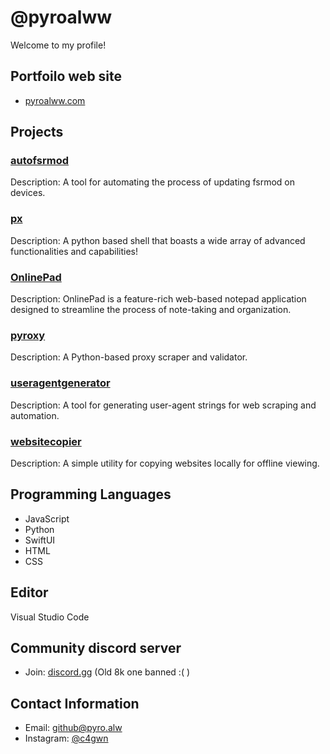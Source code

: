 # @pyroalww

Welcome to my profile!
## Portfoilo web site
-  [pyroalww.com](pyroalww.github.io/pyroalw)
## Projects

### [autofsrmod](https://github.com/pyroalww/autofsrmod)
Description: A tool for automating the process of updating fsrmod on devices.

### [px](https://github.com/pyroalww/px)
Description: A python based shell that boasts a wide array of advanced functionalities and capabilities!

### [OnlinePad](https://github.com/pyroalww/OnlinePad)
Description: OnlinePad is a feature-rich web-based notepad application designed to streamline the process of note-taking and organization. 

### [pyroxy](https://github.com/pyroalww/pyroxy)
Description: A Python-based proxy scraper and validator.

### [useragentgenerator](https://github.com/pyroalww/useragentgenerator)
Description: A tool for generating user-agent strings for web scraping and automation.

### [websitecopier](https://github.com/pyroalww/websitecopier)
Description: A simple utility for copying websites locally for offline viewing.

## Programming Languages

- JavaScript
- Python
- SwiftUI
- HTML
- CSS

## Editor

Visual Studio Code

## Community discord server
- Join: [discord.gg](https://discord.gg/xN6fqNTbEa) (Old 8k one banned :( )

## Contact Information

- Email: [github@pyro.alw](mailto:lolpyro@proton.me)
- Instagram: [@c4gwn](https:/instagram.com/c4gwn)

